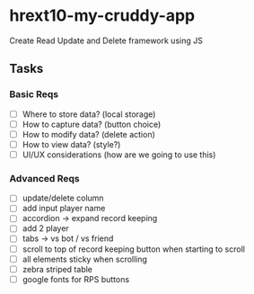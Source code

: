 # hrext10-my-cruddy-app
Create Read Update and Delete framework using JS

 ## Tasks

 ### Basic Reqs
- [ ] Where to store data? (local storage)
- [ ] How to capture data? (button choice)
- [ ] How to modify data? (delete action)
- [ ] How to view data? (style?)
- [ ] UI/UX considerations (how are we going to use this)

 ### Advanced Reqs
- [ ] update/delete column
- [ ] add input player name
- [ ] accordion -> expand record keeping
- [ ] add 2 player
- [ ] tabs -> vs bot / vs friend
- [ ] scroll to top of record keeping button when starting to scroll
- [ ] all elements sticky when scrolling
- [ ] zebra striped table
- [ ] google fonts for RPS buttons